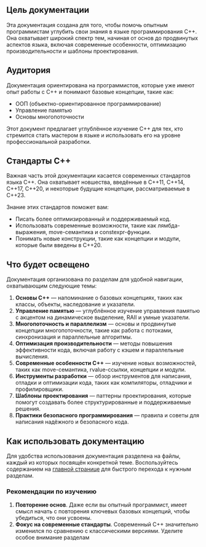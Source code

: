 ## Цель документации

Эта документация создана для того, чтобы помочь опытным программистам углубить свои знания в языке программирования C++. Она охватывает широкий спектр тем, начиная от основ до продвинутых аспектов языка, включая современные особенности, оптимизацию производительности и шаблоны проектирования.

## Аудитория

Документация ориентирована на программистов, которые уже имеют опыт работы с C++ и понимают базовые концепции, такие как:
- ООП (объектно-ориентированное программирование)
- Управление памятью
- Основы многопоточности

Этот документ предлагает углублённое изучение C++ для тех, кто стремится стать мастером в языке и использовать его на уровне профессиональной разработки.

## Стандарты C++

Важная часть этой документации касается современных стандартов языка C++. Она охватывает новшества, введённые в C++11, C++14, C++17, C++20, и некоторые будущие концепции, рассматриваемые в C++23.

Знание этих стандартов поможет вам:
- Писать более оптимизированный и поддерживаемый код.
- Использовать современные возможности, такие как лямбда-выражения, move-семантика и constexpr-функции.
- Понимать новые конструкции, такие как концепции и модули, которые были введены в C++20.

## Что будет освещено

Документация организована по разделам для удобной навигации, охватывающим следующие темы:

1. **Основы C++** — напоминание о базовых концепциях, таких как классы, объекты, наследование и указатели.
2. **Управление памятью** — углублённое изучение управления памятью с акцентом на динамическое выделение, RAII и умные указатели.
3. **Многопоточность и параллелизм** — основы и продвинутые концепции многопоточности, такие как работа с потоками, синхронизация и параллельные алгоритмы.
4. **Оптимизация производительности** — методы повышения эффективности кода, включая работу с кэшем и параллельные вычисления.
5. **Современные особенности C++** — изучение новых возможностей, таких как move-семантика, rvalue-ссылки, концепции и модули.
6. **Инструменты разработки** — обзор инструментов для написания, отладки и оптимизации кода, таких как компиляторы, отладчики и профилировщики.
7. **Шаблоны проектирования** — паттерны проектирования, которые помогут создавать более структурированные и поддерживаемые решения.
8. **Практики безопасного программирования** — правила и советы для написания надёжного и безопасного кода.

## Как использовать документацию

Для удобства использования документация разделена на файлы, каждый из которых посвящён конкретной теме. Воспользуйтесь содержанием на [главной странице](_Главная.md) для быстрого перехода к нужным разделам.

### Рекомендации по изучению

1. **Повторение основ**. Даже если вы опытный программист, имеет смысл начать с повторения ключевых базовых концепций, чтобы убедиться, что они усвоены.
2. **Фокус на современные стандарты**. Современный C++ значительно изменился по сравнению с классическими версиями. Уделите особое внимание разделам
